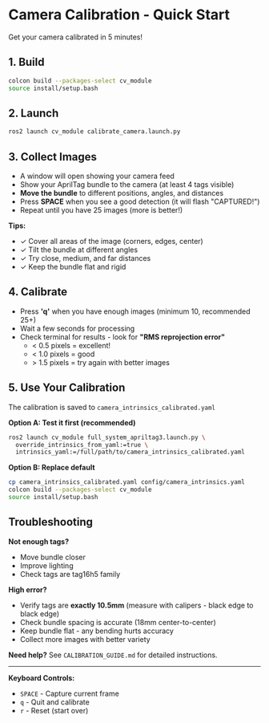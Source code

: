 # Camera Calibration - Quick Start

Get your camera calibrated in 5 minutes!

## 1. Build
```bash
colcon build --packages-select cv_module
source install/setup.bash
```

## 2. Launch
```bash
ros2 launch cv_module calibrate_camera.launch.py
```

## 3. Collect Images
- A window will open showing your camera feed
- Show your AprilTag bundle to the camera (at least 4 tags visible)
- **Move the bundle** to different positions, angles, and distances
- Press **SPACE** when you see a good detection (it will flash "CAPTURED!")
- Repeat until you have 25 images (more is better!)

**Tips:**
- ✓ Cover all areas of the image (corners, edges, center)
- ✓ Tilt the bundle at different angles
- ✓ Try close, medium, and far distances
- ✓ Keep the bundle flat and rigid

## 4. Calibrate
- Press **'q'** when you have enough images (minimum 10, recommended 25+)
- Wait a few seconds for processing
- Check terminal for results - look for **"RMS reprojection error"**
  - < 0.5 pixels = excellent!
  - < 1.0 pixels = good
  - \> 1.5 pixels = try again with better images

## 5. Use Your Calibration

The calibration is saved to `camera_intrinsics_calibrated.yaml`

**Option A: Test it first (recommended)**
```bash
ros2 launch cv_module full_system_apriltag3.launch.py \
  override_intrinsics_from_yaml:=true \
  intrinsics_yaml:=/full/path/to/camera_intrinsics_calibrated.yaml
```

**Option B: Replace default**
```bash
cp camera_intrinsics_calibrated.yaml config/camera_intrinsics.yaml
colcon build --packages-select cv_module
source install/setup.bash
```

## Troubleshooting

**Not enough tags?**
- Move bundle closer
- Improve lighting
- Check tags are tag16h5 family

**High error?**
- Verify tags are **exactly 10.5mm** (measure with calipers - black edge to black edge)
- Check bundle spacing is accurate (18mm center-to-center)
- Keep bundle flat - any bending hurts accuracy
- Collect more images with better variety

**Need help?** See `CALIBRATION_GUIDE.md` for detailed instructions.

---

**Keyboard Controls:**
- `SPACE` - Capture current frame
- `q` - Quit and calibrate
- `r` - Reset (start over)

